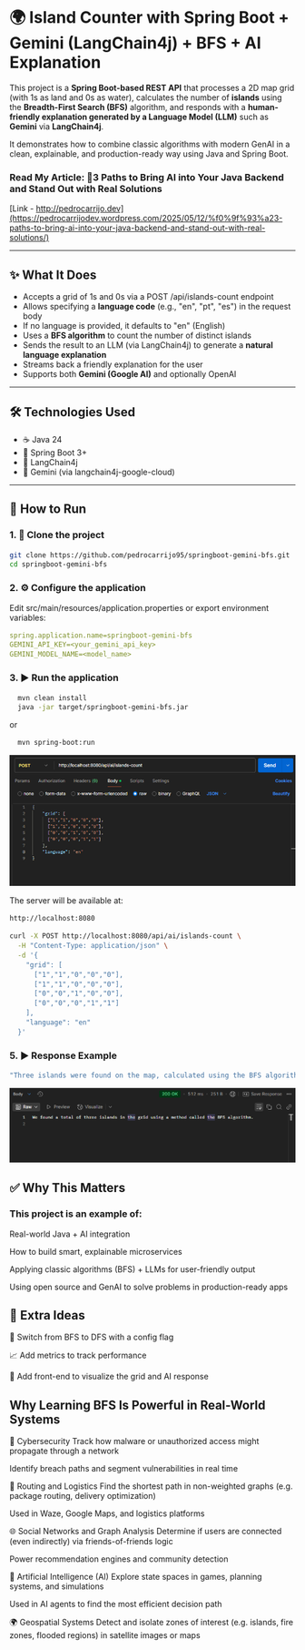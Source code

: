 # 🌍 Island Counter with Spring Boot + Gemini (LangChain4j) + BFS + AI Explanation

This project is a **Spring Boot-based REST API** that processes a 2D map grid (with 1s as land and 0s as water), calculates the number of **islands** using the **Breadth-First Search (BFS)** algorithm, and responds with a **human-friendly explanation generated by a Language Model (LLM)** such as **Gemini** via **LangChain4j**.

It demonstrates how to combine classic algorithms with modern GenAI in a clean, explainable, and production-ready way using Java and Spring Boot.

### Read My Article: 📢3 Paths to Bring AI into Your Java Backend and Stand Out with Real Solutions
[Link - http://pedrocarrijo.dev](https://pedrocarrijodev.wordpress.com/2025/05/12/%f0%9f%93%a23-paths-to-bring-ai-into-your-java-backend-and-stand-out-with-real-solutions/)

---

## ✨ What It Does

- Accepts a grid of 1s and 0s via a POST /api/islands-count endpoint
- Allows specifying a **language code** (e.g., "en", "pt", "es") in the request body
- If no language is provided, it defaults to "en" (English)
- Uses a **BFS algorithm** to count the number of distinct islands
- Sends the result to an LLM (via LangChain4j) to generate a **natural language explanation**
- Streams back a friendly explanation for the user
- Supports both **Gemini (Google AI)** and optionally OpenAI

---

## 🛠️ Technologies Used

- ☕ Java 24
- 🧩 Spring Boot 3+
- 🤖 LangChain4j
- 🧠 Gemini (via langchain4j-google-cloud)
  
---

## 🚀 How to Run

### 1. 🧱 Clone the project

```bash
git clone https://github.com/pedrocarrijo95/springboot-gemini-bfs.git
cd springboot-gemini-bfs
```


### 2. ⚙️ Configure the application

Edit src/main/resources/application.properties or export environment variables:

```yaml
spring.application.name=springboot-gemini-bfs
GEMINI_API_KEY=<your_gemini_api_key>
GEMINI_MODEL_NAME=<model_name>
```


### 3. ▶️ Run the application

```bash
  mvn clean install
  java -jar target/springboot-gemini-bfs.jar
```

or

```bash
  mvn spring-boot:run
```



![Request](tests-results/postman_request.png)


The server will be available at:

```bash
http://localhost:8080
```


```bash
curl -X POST http://localhost:8080/api/ai/islands-count \
  -H "Content-Type: application/json" \
  -d '{
    "grid": [
      ["1","1","0","0","0"],
      ["1","1","0","0","0"],
      ["0","0","1","0","0"],
      ["0","0","0","1","1"]
    ],
    "language": "en"
  }'
```


### 5. ▶️ Response Example
```bash
"Three islands were found on the map, calculated using the BFS algorithm. Each one represents a separate piece of land surrounded by water."
```


![Response](tests-results/postman_response.png)

## ✅ Why This Matters
### This project is an example of:

Real-world Java + AI integration

How to build smart, explainable microservices

Applying classic algorithms (BFS) + LLMs for user-friendly output

Using open source and GenAI to solve problems in production-ready apps

## 🧠 Extra Ideas
🔀 Switch from BFS to DFS with a config flag

📈 Add metrics to track performance

🧩 Add front-end to visualize the grid and AI response


## Why Learning BFS Is Powerful in Real-World Systems

🔐 Cybersecurity
Track how malware or unauthorized access might propagate through a network

Identify breach paths and segment vulnerabilities in real time

🚗 Routing and Logistics
Find the shortest path in non-weighted graphs (e.g. package routing, delivery optimization)

Used in Waze, Google Maps, and logistics platforms

🌐 Social Networks and Graph Analysis
Determine if users are connected (even indirectly) via friends-of-friends logic

Power recommendation engines and community detection

🧠 Artificial Intelligence (AI)
Explore state spaces in games, planning systems, and simulations

Used in AI agents to find the most efficient decision path

🌍 Geospatial Systems
Detect and isolate zones of interest (e.g. islands, fire zones, flooded regions) in satellite images or maps
